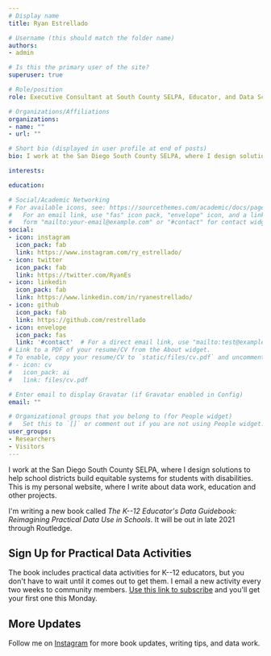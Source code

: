 ```yaml
---
# Display name
title: Ryan Estrellado

# Username (this should match the folder name)
authors:
- admin

# Is this the primary user of the site?
superuser: true

# Role/position
role: Executive Consultant at South County SELPA, Educator, and Data Scientist

# Organizations/Affiliations
organizations: 
- name: ""
- url: ""

# Short bio (displayed in user profile at end of posts)
bio: I work at the San Diego South County SELPA, where I design solutions to help SELPAs build equitable systems for students with disabilities. 

interests:

education:

# Social/Academic Networking
# For available icons, see: https://sourcethemes.com/academic/docs/page-builder/#icons
#   For an email link, use "fas" icon pack, "envelope" icon, and a link in the
#   form "mailto:your-email@example.com" or "#contact" for contact widget.
social:
- icon: instagram
  icon_pack: fab
  link: https://www.instagram.com/ry_estrellado/
- icon: twitter
  icon_pack: fab
  link: https://twitter.com/RyanEs
- icon: linkedin
  icon_pack: fab
  link: https://www.linkedin.com/in/ryanestrellado/
- icon: github
  icon_pack: fab
  link: https://github.com/restrellado
- icon: envelope
  icon_pack: fas
  link: '#contact'  # For a direct email link, use "mailto:test@example.org".
# Link to a PDF of your resume/CV from the About widget.
# To enable, copy your resume/CV to `static/files/cv.pdf` and uncomment the lines below.
# - icon: cv
#   icon_pack: ai
#   link: files/cv.pdf

# Enter email to display Gravatar (if Gravatar enabled in Config)
email: ""

# Organizational groups that you belong to (for People widget)
#   Set this to `[]` or comment out if you are not using People widget.
user_groups:
- Researchers
- Visitors
---
```


I work at the San Diego South County SELPA, where I design solutions to help school districts build equitable systems for students with disabilities. This is my personal website, where I write about data work, education and other projects. 

I'm writing a new book called *The K--12 Educator's Data Guidebook: Reimagining Practical Data Use in Schools*. It will be out in late 2021 through Routledge.  

## **Sign Up for Practical Data Activities**

The book includes practical data activities for K--12 educators, but you don't have to wait until it comes out to get them. I email a new activity every two weeks to community members. [Use this link to subscribe](https://mailchi.mp/25cd9ce3ce44/k12-educators-data-activities) and you'll get your first one this Monday. 

## **More Updates**

Follow me on [Instagram](https://www.instagram.com/accounts/edit/) for more book updates, writing tips, and data work. 